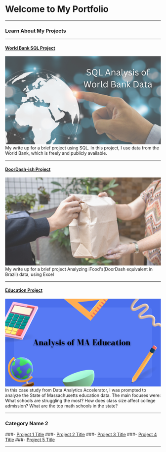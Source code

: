 # Welcome to My Portfolio

---

### Learn About My Projects


---
#### [World Bank SQL Project](https://www.linkedin.com/pulse/world-bank-data-analysis-w-sql-martin-diaz-valdes/?trackingId=U8K2n1Tp5JfsV%2FwLQHPv6w%3D%3D)
[<img src="images/sqlbank.png?raw=true"/>](https://www.linkedin.com/pulse/world-bank-data-analysis-w-sql-martin-diaz-valdes/?trackingId=U8K2n1Tp5JfsV%2FwLQHPv6w%3D%3D)
My write up for a brief project using SQL. In this project, I use data from the World Bank, which is freely and publicly available.

---
#### [DoorDash-ish Project](https://www.linkedin.com/pulse/analyzing-doordash-ish-sales-data-martin-diaz-valdes/)
[<img src="images/DDImage.png?raw=true"/>](https://www.linkedin.com/pulse/analyzing-doordash-ish-sales-data-martin-diaz-valdes/)
My write up for a brief project Analyzing iFood's(DoorDash equivalent in Brazil) data, using Excel 


---
#### [Education Project](https://www.linkedin.com/pulse/analyzing-education-data-using-tableau-martin-diaz-valdes/)
[<img src="images/eduIMG.png?raw=true"/>](https://www.linkedin.com/pulse/analyzing-education-data-using-tableau-martin-diaz-valdes/)
In this case study from Data Analytics Accelerator, I was prompted to analyze the State of Massachusetts education data. The main focuses were:
What schools are struggling the most?
How does class size affect college admission?
What are the top math schools in the state? 

---

### Category Name 2

###- [Project 1 Title](http://example.com/)
###- [Project 2 Title](http://example.com/)
###- [Project 3 Title](http://example.com/)
###- [Project 4 Title](http://example.com/)
###- [Project 5 Title](http://example.com/)

---




